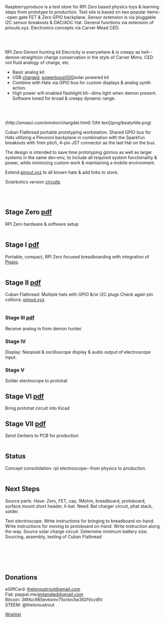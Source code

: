 


<br><br>
Raspberryproduce is a test store for RPI Zero based physics toys & learning steps from prototype to production. Test site is based on two popular items--open gate FET & Zero GPIO backplane. Sensor extension is via pluggable I2C sensor breakouts & DAC/ADC Hat. General functions via extension of pinouts.xyz. Electronics concepts via Carver Mead CED.


<br><br>


RPI Zero Demon hunting kit
Elecricity is everywhere & is creepy as hell--demon-straightion charge conservation in the style of Carver Mims.
   CED not fluid analogy of charge, etc.

* Basic analog kit
* USB [charged](https://github.com/NeonHorizon/lipopi), [powerboost500](https://www.adafruit.com/product/1944)solar powered kit
* Combine with Hats via GPIO bus for custom displays & analog synth action.
* High power wifi enabled flashlight kit--dims light when demon present. Software tuned for broad & creepy dynamic range.



<br><br>

<article>(http://amasci.com/emotor/chargdet.html)
![Alt text](png/beatytitle.png)

Cuban Flatbread portable prototyping workstation.
Shared GPIO bus for Hats utilizing a Pimoroni backplane in combination with the Sparkfun breakouts with 1mm pitch, 4-pin JST connector as the last Hat on the bus. 

The design is intended to save time prototyping gizmos as well as larger systems in the same dev-env, to include all required system functionality & power, while minimzing custom work & maintaining a mobile environment. 

Extend [pinout.xyz](pinout.xyz) to all known hats & add links to store.



Solarbotics version [circuits](http://solarbotics.net/library/circuits/sensors_field.html)

<br><br>


## Stage Zero [pdf](pdf/stagezero.pdf)
RPI Zero hardware & software setup
<br><br>
## Stage I [pdf](pdf/stagei.pdf)
Portable, compact, RPI Zero focused breadboarding with integration of [Pigpio](http://abyz.me.uk/rpi/pigpio/).
<br><br>
## Stage II [pdf](pdf/stageii.pdf)
Cuban Flatbread: Multiple hats with GPIO &/or I2C plugs
Check again pin collions: [pinout.xyz](https://pinout.xyz/phatstack)
<br><br>
### Stage III [pdf](pdf/stageiii.pdf)
Receive analog in from demon hunter.
### Stage IV 
Display: Neopixel & oscilloscope display & audio output of electroscope input.
### Stage V 
Solder electrocope to protohat
## Stage VI [pdf](pdf/stagevi.pdf)
Bring protohat circuit into Kicad
## Stage VII [pdf](pdf/stagevi.pdf)
Send Gerbers to PCB for production
<br><br>

## Status
Concept consolidation: rpi electroscope--from physics to production.
<br><br>

## Next Steps
Source parts. Have: Zero, FET, cap, 1Mohm, breadboard, protoboard, surface mount short header, li-bat. Need: Bat charger circuit, phat stack, solder.

Test electroscope.
Write instructions for bringing to breadboard on-hand.
Write instructions for moving to protoboard on-hand.
Write instruction along the way.
Source solar charge circuit.
Determine minimum battery size.
Sourcing, assembly, testing of Cuban Flatbread<br />
<br><br>


<br><br>
## Donations
eGiftCard:  theloniustrout@gmail.com<br />
Fiat:       paypal.me/entangled@gmail.com<br />
Bitcoin:    36fAic98Sevtonnr75orbn3w3tGfVcct8V<br />
STEEM:      @theloniustrout<br />


[Wishlist](fuel.pdf)

